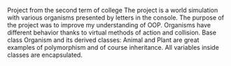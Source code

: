 Project from the second term of college The project is a world simulation with various organisms presented by letters in the console. The purpose of the project was to improve my understanding of OOP. Organisms have different behavior thanks to virtual methods of action and collision. Base class Organism and its derived classes: Animal and Plant  are great examples of polymorphism and of course inheritance. All variables inside classes are encapsulated.
